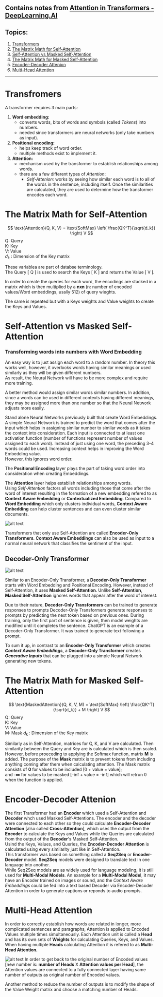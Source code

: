 Contains notes from [Attention in Transformers - DeepLearning.AI](https://learn.deeplearning.ai/courses/attention-in-transformers-concepts-and-code-in-pytorch/)
-----------
## Topics:

1. [Transformers](#Transformer)
2. [The Matrix Math for Self-Attention](#SelfAtt)
3. [Self-Attention vs Masked Self-Attention](#SelfAtt_MSelfAtt)
4. [The Matrix Math for Masked Self-Attention](#MSelfAtt)
6. [Encoder-Decoder Attenion](#EnDecAtt)
5. [Multi-Head Attention](#MultiHead)

-----------
# Transfromers
<a id="Transformer"></a> 
A transformer requires 3 main parts:
1. **Word embedding:** 
    - converts words, bits of words and symbols (called *Tokens*) into numbers.
    - needed since transformers are neural networks (only take numbers as input). 
2. **Positional encoding:**
    - helps keep track of word order.
    - multiple methods exist to implement it.
3. **Attention:**
    - mechanism used by the transformer to establish relationships among words.
    - there are a few different types of *Attention*:
        - *Self-Attenion:* works by seeing how similar each word is to all of the words in the sentence, including itself. Once the similarities are calculated, they are used to determine how the transformer encodes each word.


# The Matrix Math for Self-Attention
<a id="SelfAtt"></a>
$$
\text{Attention}(Q, K, V) = \text{SoftMax} \left( \frac{QK^T}{\sqrt{d_k}} \right) V
$$
Q: Query  
K: Key  
V: Value  
$d_k$ : Dimension of the Key matrix 

These variablea are part of databse terminology.   
The Query [ Q ] is used to search the Keys [ K ] and returns the Value [ V ].  

In order to create the queries for each word, the encodings are stacked in a matrix which is then multiplied by a **nxn** (n: number of encoded values/Word embeddings, usally 512) of query wieghts.

The same is repeated but with a Keys weights and Value weights to create the Keys and Values.

# Self-Attention vs Masked Self-Attention
<a id="SelfAtt_MSelfAtt"></a> 

### Transforming words into numbers with **Word Embedding**  
An easy way is to just assign each word to a random number. In theory this works well, however, it overlooks words having similar meanings or used similarly as they will be given different numbers.  
As result, the Neural Network will have to be more complex and require more training. 

A better method would assign similar words similar numbers. In addition, since a words can be used in different contexts having different meanings, they may be assigned more than one number so that the Neural Network adjusts more easily.  

Stand alone Neural Networks previously built that create Word Embeddings.  
A simple Neural Network is trained to predict the word that comes after the input which helps in assigning similar number to similar words as it takes the context into consideration. Each input is connected to at least one activation function (number of functions represent number of values assigned to each word). Instead of just using one word, the preceding 3-4 words could be used. Increasing context helps in improving the Word Embedding value.  
However, this ignores word order.

The **Positional Encoding** layer plays the part of taking word order into consideration when creating Embeddings.

The **Attention** layer helps establish relationships among words.  
Using *Self-Attention* factors all words including those that come after the word of interest resulting in the formation of a new embedding refered to as **Context Aware Embedding** or **Contextualized Embedding**. Compared to **Word Embedding** which only clusters individual words, **Context Aware Embedding** can help cluster sentences and can even cluster similar documents.

![alt text](image.png)

Transformers that only use Self-Attention are called **Encoder-Only Transformers**. **Context Aware Embeddings** can also be used as input to a normal neural network that classifies the sentiment of the input.   

## Decoder-Only Transformer

![alt text](image-1.png)

Similar to an Encoder-Only Transformer, a **Decoder-Only Transformer** starts with Word Embedding and Positional Encoding. However, instead of Self-Attention, it uses **Masked Self-Attention**. Unlike **Self-Attention**, **Masked Self-Attention** ignores words that appear after the word of interest.  

Due to their nature, **Decoder-Only Transformers** can be trained to generate responses to prompts 
Decoder-Only Transformers generate responses to prompts by predicting the next token based on previous ones.
During training, only the first part of sentence is given, then model weights are modified until it completes the sentence.
ChatGPT is an example of a Decoder-Only Transformer. It was trained to generate text following a prompt. 

To sum it up, in contrast to an **Encoder-Only Transformer** which creates ***Context Aware Embeddings***, a **Decoder-Only Transformer** creates ***Generative Inputs*** that can be plugged into a simple Neural Network generating new tokens. 

# The Matrix Math for Masked Self-Attention
<a id="MSelfAtt"></a> 
$$
\text{MaskedAttention}(Q, K, V, M) = \text{SoftMax} \left( \frac{QK^T}{\sqrt{d_k}} + M \right) V
$$
Q: Query  
K: Key  
V: Value  
M: Mask
$d_k$ : Dimension of the Key matrix 

Similarly as in Self-Attention, matrices for Q, K, and V are calculated. Then similarity between the Query and Key are is calculated which is then scaled.
However, before proeceding to applying the Softmax function, matrix **M** is added. The purpose of the **Mask** matrix is to prevent tokens from including anything coming after them when calculating attention. The Mask matrix consists of **0** for values to be included [0 + value = value];  
and **-∞** for values to be masked [-inf + value = -inf] which will retrun 0 when the function is applied.

# Encoder-Decoder Attenion
<a id="EnDecAtt"></a> 

The first Transformer had an **Encoder** which used a Self-Attention and **Decoder** whch used Masked Self-Attentions. The encoder and the decoder were connected to each other so they could calculate **Encoder-Decoder Attention** [also called **Cross-Attention**], which uses the output from the **Encoder** to calculate the Keys and Values while the Queries are calculated from the output of the **Decoder**'s Masked Self-Attention.  
Usind the Keys, Values, and Queries, the **Encoder-Decoder Attention** is calculated using every similarity just like in Self-Attention.  
This transformer was based on something called a **Seq2Seq** or **Encoder-Decoder** model. **Seq2Seq** models were designed to translate text in one language into another.  
While Seq2Seq models are as widely used for language modeling, it is still used for **Multi-Modal Models**.  An example for a **Multi-Modal Model**, it may have an Encoder trained on images or sound, and the *Context Aware Embeddings* could be fed into a text based Decoder via Encoder-Decoder Attention in order to generate captions or reponds to audio prompts.

# Multi-Head Attention
<a id="MultiHead"></a>
In order to correctly establish how words are related in longer, more complicated sentences and paragraphs, Attention is applied to Encoded Values multiple times simultaneously. Each Attention unit is called a **Head** and has its own sets of **Weights** for calculating Queries, Keys, and Values. When having multiple **Heads** calculating Attention it is refered to as **Multi-Head Attention**.

![alt text](image-2.png)
In order to get back to the original number of Encoded values [new number is: **number of Heads** X **Attention values per Head**], the Attention values are connected to a fully connected layer having same number of outputs as original number of Encoded values. 


Another method to reduce the number of outputs is to modify the shape of the Value Weight matrix and choose a matching number of Heads.